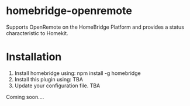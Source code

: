 # homebridge-openremote

Supports OpenRemote on the HomeBridge Platform and provides a status characteristic to Homekit.

# Installation

1. Install homebridge using: npm install -g homebridge
2. Install this plugin using: TBA
3. Update your configuration file. TBA

Coming soon....
